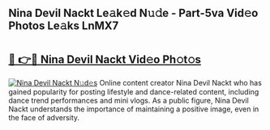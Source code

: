 ## Nina Devil Nackt Le𝚊k𝚎d N𝚞𝚍e - Part-5va Vid𝚎o Photos Le𝚊ks LnMX7

# <h2><a href="http://fb9vxl.evod.top/?m=Nina+Devil+Nackt">🔗 👉🔴 Nina Devil Nackt Vid𝚎o Ph𝚘t𝚘s</a></h2>

[![Nina Devil Nackt N𝚞d𝚎s](https://i.imgur.com/8V9OHl7.gif)](http://fb9vxl.evod.top/?m=Nina+Devil+Nackt)
Online content creator Nina Devil Nackt who has gained popularity for posting lifestyle and dance-related content, including dance trend performances and mini vlogs. As a public figure, Nina Devil Nackt understands the importance of maintaining a positive image, even in the face of adversity. 
